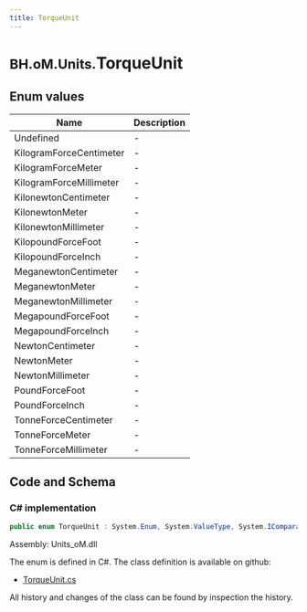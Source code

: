 ```yaml
---
title: TorqueUnit
---
```


# <small>BH.oM.Units.</small>**TorqueUnit**



## Enum values

| Name            | Description                                                    |
|-----------------|----------------------------------------------------------------|
| Undefined |  -  |
| KilogramForceCentimeter |  -  |
| KilogramForceMeter |  -  |
| KilogramForceMillimeter |  -  |
| KilonewtonCentimeter |  -  |
| KilonewtonMeter |  -  |
| KilonewtonMillimeter |  -  |
| KilopoundForceFoot |  -  |
| KilopoundForceInch |  -  |
| MeganewtonCentimeter |  -  |
| MeganewtonMeter |  -  |
| MeganewtonMillimeter |  -  |
| MegapoundForceFoot |  -  |
| MegapoundForceInch |  -  |
| NewtonCentimeter |  -  |
| NewtonMeter |  -  |
| NewtonMillimeter |  -  |
| PoundForceFoot |  -  |
| PoundForceInch |  -  |
| TonneForceCentimeter |  -  |
| TonneForceMeter |  -  |
| TonneForceMillimeter |  -  |


## Code and Schema

### C# implementation

``` C# title="C#"
public enum TorqueUnit : System.Enum, System.ValueType, System.IComparable, System.ISpanFormattable, System.IFormattable, System.IConvertible
```

Assembly: Units_oM.dll

The enum is defined in C#. The class definition is available on github:

- [TorqueUnit.cs](https://github.com/BHoM/Localisation_Toolkit/blob/develop/Units_oM/Enums\TorqueUnit.cs)

All history and changes of the class can be found by inspection the history.
